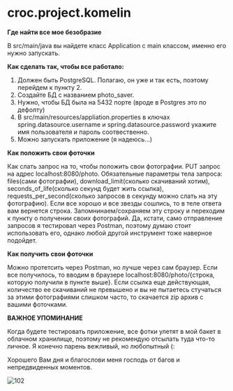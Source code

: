 # croc.project.komelin

**Где найти все мое безобразие**

В src/main/java вы найдете класс Application с main классом, именно его нужно запускать.

**Как сделать так, чтобы все работало:**

1. Должен быть PostgreSQL. Полагаю, он уже и так есть, поэтому перейдем к пункту 2.
2. Создайте БД с названием photo_saver.
3. Нужно, чтобы БД была на 5432 порте (вроде в Postgres это по дефолту)
4. В src/main/resources/appliation.properties в ключах spring.datasource.username и spring.datasource.password укажите имя пользователя и пароль соотвественно.
5. Можно запускать приложение (я надеюсь...)

**Как положить свои фоточки**

Как слать запрос на то, чтобы положить свои фотографии. PUT запрос на адрес localhost:8080/photo. Обязательные параметры тела запроса: files(сами фотографии), download_limit(сколько скачиваний хотим),
seconds_of_life(сколько секунд будет жить ссылка), requests_per_second(сколько запросов в секунду можно слать на эту фотографию). Если все хорошо и все звезды сошлись, то в теле ответа вам вернется строка.
Запомнинаем/сохраняем эту строку и переходим к пункту о получении своих фотографий. Да, кстати, само отправление запросов я тестировал через Postman, поэтому думаю стоит использовать его, однако любой другой инструмент тоже наверное подойдет.

**Как получить свои фоточки**

Можно протетсить через Postman, но лучше через сам браузер. Если все получилось, то вводим в браузере localhost:8080/photo/{строка, которую получили в пункте выше}. Если ссылка еще действующая, количество ее скачиваний не превышено и вы не пытаетесь стучаться за этими фотографиями слишком часто, то скачается zip архив с вашими фоточками. 

**ВАЖНОЕ УПОМИНАНИЕ**

Когда будете тестировать приложение, все фотки улетят в мой бакет в облачном хранилище, поэтому не рекомендую отсылать туда что-то личное. Я конечно парень вежливый, но любопытный (: 

Хорошего Вам дня и благослови меня господь от багов и непредвиденных моментов. 

![102](https://github.com/GlebKom/croc.project.komelin/assets/113019811/b2edcdc8-1872-4204-861f-055c9eb4e6ff)



   
